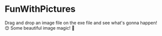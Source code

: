 # FunWithPictures
Drag and drop an image file on the exe file and see what's gonna happen! 😊
Some beautiful image magic! 💖

